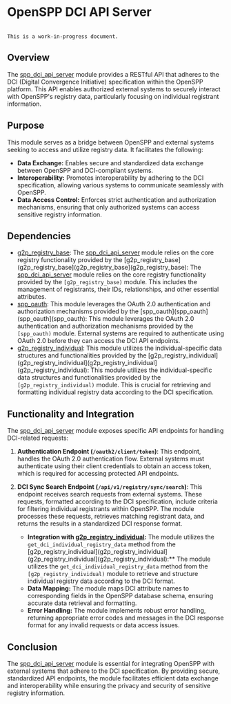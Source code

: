 # OpenSPP DCI API Server

```{warning}

This is a work-in-progress document.
```

## Overview

The [spp_dci_api_server](spp_dci_api_server) module provides a RESTful API that adheres to the DCI (Digital Convergence Initiative) specification within the OpenSPP platform. This API enables authorized external systems to securely interact with OpenSPP's registry data, particularly focusing on individual registrant information.

## Purpose

This module serves as a bridge between OpenSPP and external systems seeking to access and utilize registry data. It facilitates the following:

- **Data Exchange:** Enables secure and standardized data exchange between OpenSPP and DCI-compliant systems.
- **Interoperability:** Promotes interoperability by adhering to the DCI specification, allowing various systems to communicate seamlessly with OpenSPP.
- **Data Access Control:** Enforces strict authentication and authorization mechanisms, ensuring that only authorized systems can access sensitive registry information.

## Dependencies

- [g2p_registry_base](g2p_registry_base): The [spp_dci_api_server](spp_dci_api_server) module relies on the core registry functionality provided by the [g2p_registry_base](g2p_registry_base](g2p_registry_base](g2p_registry_base): The [spp_dci_api_server](spp_dci_api_server) module relies on the core registry functionality provided by the `[g2p_registry_base)` module. This includes the management of registrants, their IDs, relationships, and other essential attributes.
- [spp_oauth](spp_oauth):  This module leverages the OAuth 2.0 authentication and authorization mechanisms provided by the [spp_oauth](spp_oauth](spp_oauth](spp_oauth):  This module leverages the OAuth 2.0 authentication and authorization mechanisms provided by the `[spp_oauth)` module. External systems are required to authenticate using OAuth 2.0 before they can access the DCI API endpoints.
- [g2p_registry_individual](g2p_registry_individual): This module utilizes the individual-specific data structures and functionalities provided by the [g2p_registry_individual](g2p_registry_individual](g2p_registry_individual](g2p_registry_individual): This module utilizes the individual-specific data structures and functionalities provided by the `[g2p_registry_individual)` module.  This is crucial for retrieving and formatting individual registry data according to the DCI specification.

## Functionality and Integration

The [spp_dci_api_server](spp_dci_api_server) module exposes specific API endpoints for handling DCI-related requests:

1. **Authentication Endpoint (`/oauth2/client/token`)**:  This endpoint, handles the OAuth 2.0 authentication flow. External systems must authenticate using their client credentials to obtain an access token, which is required for accessing protected API endpoints.

2. **DCI Sync Search Endpoint (`/api/v1/registry/sync/search`)**: This endpoint receives search requests from external systems. These requests, formatted according to the DCI specification, include criteria for filtering individual registrants within OpenSPP.  The module processes these requests, retrieves matching registrant data, and returns the results in a standardized DCI response format.

    - **Integration with [g2p_registry_individual](g2p_registry_individual):** The module utilizes the `get_dci_individual_registry_data` method from the [g2p_registry_individual](g2p_registry_individual](g2p_registry_individual](g2p_registry_individual):** The module utilizes the `get_dci_individual_registry_data` method from the `[g2p_registry_individual)` module to retrieve and structure individual registry data according to the DCI format.
    - **Data Mapping:**  The module maps DCI attribute names to corresponding fields in the OpenSPP database schema, ensuring accurate data retrieval and formatting.
    - **Error Handling:** The module implements robust error handling, returning appropriate error codes and messages in the DCI response format for any invalid requests or data access issues.

## Conclusion

The [spp_dci_api_server](spp_dci_api_server) module is essential for integrating OpenSPP with external systems that adhere to the DCI specification. By providing secure, standardized API endpoints, the module facilitates efficient data exchange and interoperability while ensuring the privacy and security of sensitive registry information. 
